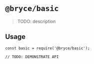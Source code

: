 # `@bryce/basic`

> TODO: description

## Usage

```
const basic = require('@bryce/basic');

// TODO: DEMONSTRATE API
```
